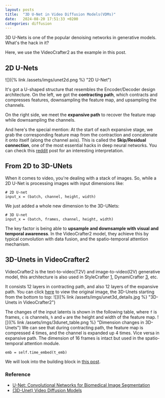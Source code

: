 ```yaml
---
layout: posts
title:  "3D U-Net in Video Diffusion Models(VDMs)"
date:   2024-08-20 17:51:33 +0200
categories: diffusion
---
```


3D U-Nets is one of the popular denoising networks in generative models. What's the hack in it?

Here, we use the VideoCrafter2 as the example in this post.

## 2D U-Nets
![]({% link /assets/imgs/unet2d.png %} "2D U-Net")

It's got a U-shaped structure that resembles the Encoder/Decoder design architecture. On the left, we got the **contracting path**, which contracts and compresses features, downsampling the feature map, and upsampling the channels.

On the right side, we meet the **expansive path** to recover the feature map while downsampling the channels.

And here's the special mention: At the start of each expansive stage, we grab the corresponding feature map from the contraction and concatenate it onto itself (along the channel axis). This is called the **Skip/Residual connection**, one of the most essential hacks in deep neural networks. You can check this [reddit](https://www.reddit.com/r/learnmachinelearning/comments/x0q39m/comment/im9czaj/?utm_source=share&utm_medium=web3x&utm_name=web3xcss&utm_term=1&utm_content=share_button) post for an interesting interpretation.


<!-- |              |  f |     c     |    h   |    w   |                  |  f |      c     |    h   |    w   |              |
|:------------:|:--:|:---------:|:------:|:------:|:----------------:|:--:|:----------:|:------:|:------:|:------------:|
|   Encoder-0  | 16 |   4->320   |   40   |   64   | --Concate on c-> | 16 |  640->320  |   40   |   64   |  Decoder-11  |
|   Encoder-1  | 16 |    320    |   40   |   64   | --Concate on c-> | 16 |  640->320  |   40   |   64   |  Decoder-10  |
|   Encoder-2  | 16 |    320    |   40   |   64   | --Concate on c-> | 16 |  960->320  |   40   |   64   |   Decoder-9  |
|   Encoder-3  | 16 |    320    | 40->20 | 64->32 | --Concate on c-> | 16 |  960->640  | 20->40 | 32->64 |   Decoder-8  |
|   Encoder-4  | 16 |  320->640 |   20   |   32   | --Concate on c-> | 16 |  1280->640 |   20   |   32   |   Decoder-7  |
|   Encoder-5  | 16 |    640    |   20   |   32   | --Concate on c-> | 16 |  1920->640 |   20   |   32   |   Decoder-6  |
|   Encoder-6  | 16 |    640    | 20->10 | 32->16 | --Concate on c-> | 16 | 2560->1280 | 10->20 | 16->32 |   Decoder-5  |
|   Encoder-7  | 16 | 640->1280 |   10   |   16   | --Concate on c-> | 16 | 2560->1280 |   10   |   16   |   Decoder-4  |
|   Encoder-8  | 16 |    1280   |   10   |   16   | --Concate on c-> | 16 | 2560->1280 |   10   |   16   |   Decoder-3  |
|   Encoder-9  | 16 |    1280   |  10->5 |  16->8 | --Concate on c-> | 16 | 2560->1280 |  5->10 |  8->16 |   Decoder-2  |
|  Encoder-10  | 16 |    1280   |    5   |    8   | --Concate on c-> | 16 | 2560->1280 |    5   |    8   |   Decoder-1  |
|  Encoder-11  | 16 |    1280   |    5   |    8   | --Concate on c-> | 16 | 2560->1280 |    5   |    8   |   Decoder-0  |
| Middle Block | 16 |    1280   |    5   |    8   | No Concatenation | 16 |    1280    |    5   |    8   | Middle Block |-->


## From 2D to 3D-UNets

When it comes to video, you're dealing with a stack of images. So, while a 2D U-Net is processing images with input dimensions like:
```
# 2D U-net
input_x = (batch, channel, height, width)
```
We just added a whole new dimension to the 3D-UNets:
```
# 3D U-net
input_x = (batch, frames, channel, height, width)
```
The key factor is being able to **upsample and downsample with visual and temporal awareness**. In the VideoCrafter2 model, they achieve this by typical convolution with data fusion, and the spatio-temporal attention mechanism.


## 3D-Unets in VideoCrafter2
VideoCrafter2 is the text-to-video(T2V) and image-to-video(I2V) generative model, this architecture is also used in StyleCrafter [1](https://arxiv.org/abs/2312.00330), DynamiCrafter [3](https://arxiv.org/abs/2310.12190), etc. 

It consists 12 layers in contracting path, and also 12 layers of the expansive path. You can click [here](https://drive.google.com/file/d/1g39KaudeqBXqn_Zqv-agyo41RoQ-6aE0/view?usp=drive_link) to view the original image, the 3D-Unets starting from the bottom to top:
![]({% link /assets/imgs/unet3d_details.jpg %} "3D-Unets in VideoCrafter2")


The changes of the input latents is shown in the following table, where `f` is frames, `c` is channels, `h` and `w` are the height and width of the feature map.
![]({% link /assets/imgs/3dunet_table.png %} "Dimension changes in 3D-Unets")
We can see that during contracting path, the feature map is compressed 4 times, and the channel is expanded up 4 times. Vice versa in expansive path. The dimension of 16 frames is intact but used in the spatio-temporal attention module.

<!-- [](https://github.com/AILab-CVC/VideoCrafter/blob/11bcd76fc62fb98b9715b994afe45b4fa081120c/lvdm/modules/networks/openaimodel3d.py#L542) -->

<!-- [3D-Unet](https://arxiv.org/abs/2204.03458)
![]({% link /assets/imgs/unet3d.png %} "3D U-Net in Video Diffusion Model(VDM)") -->

```
emb = self.time_embed(t_emb)
```

We will look into the building block in [this post]().




### Reference
- [U-Net: Convolutional Networks for Biomedical Image Segmentation](https://arxiv.org/abs/1505.04597)
- [(3D-Unet) Video Diffusion Models](https://arxiv.org/abs/2204.03458)

